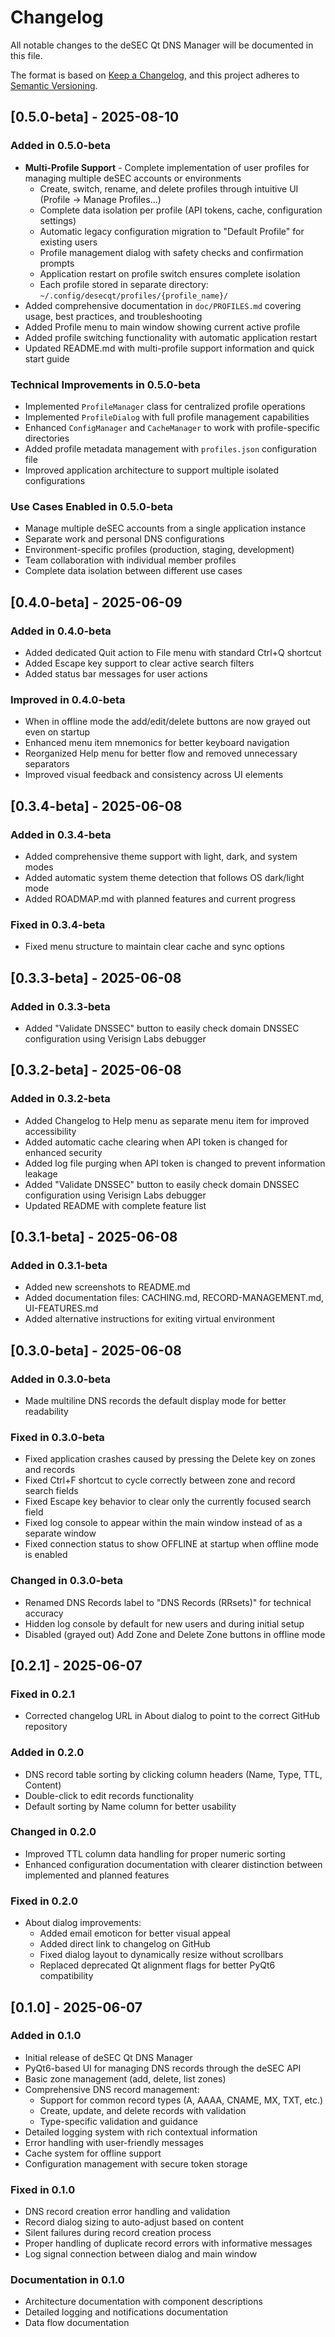 # Changelog

All notable changes to the deSEC Qt DNS Manager will be documented in this file.

The format is based on [Keep a Changelog](https://keepachangelog.com/en/1.0.0/),
and this project adheres to [Semantic Versioning](https://semver.org/spec/v2.0.0.html).

## [0.5.0-beta] - 2025-08-10

### Added in 0.5.0-beta

- **Multi-Profile Support** - Complete implementation of user profiles for managing multiple deSEC accounts or environments
  - Create, switch, rename, and delete profiles through intuitive UI (Profile → Manage Profiles...)
  - Complete data isolation per profile (API tokens, cache, configuration settings)
  - Automatic legacy configuration migration to "Default Profile" for existing users
  - Profile management dialog with safety checks and confirmation prompts
  - Application restart on profile switch ensures complete isolation
  - Each profile stored in separate directory: `~/.config/desecqt/profiles/{profile_name}/`
- Added comprehensive documentation in `doc/PROFILES.md` covering usage, best practices, and troubleshooting
- Added Profile menu to main window showing current active profile
- Added profile switching functionality with automatic application restart
- Updated README.md with multi-profile support information and quick start guide

### Technical Improvements in 0.5.0-beta

- Implemented `ProfileManager` class for centralized profile operations
- Implemented `ProfileDialog` with full profile management capabilities
- Enhanced `ConfigManager` and `CacheManager` to work with profile-specific directories
- Added profile metadata management with `profiles.json` configuration file
- Improved application architecture to support multiple isolated configurations

### Use Cases Enabled in 0.5.0-beta

- Manage multiple deSEC accounts from a single application instance
- Separate work and personal DNS configurations
- Environment-specific profiles (production, staging, development)
- Team collaboration with individual member profiles
- Complete data isolation between different use cases

## [0.4.0-beta] - 2025-06-09

### Added in 0.4.0-beta

- Added dedicated Quit action to File menu with standard Ctrl+Q shortcut
- Added Escape key support to clear active search filters
- Added status bar messages for user actions

### Improved in 0.4.0-beta

- When in offline mode the add/edit/delete buttons are now grayed out even on startup
- Enhanced menu item mnemonics for better keyboard navigation
- Reorganized Help menu for better flow and removed unnecessary separators
- Improved visual feedback and consistency across UI elements

## [0.3.4-beta] - 2025-06-08

### Added in 0.3.4-beta

- Added comprehensive theme support with light, dark, and system modes
- Added automatic system theme detection that follows OS dark/light mode
- Added ROADMAP.md with planned features and current progress

### Fixed in 0.3.4-beta

- Fixed menu structure to maintain clear cache and sync options

## [0.3.3-beta] - 2025-06-08

### Added in 0.3.3-beta

- Added "Validate DNSSEC" button to easily check domain DNSSEC configuration using Verisign Labs debugger

## [0.3.2-beta] - 2025-06-08

### Added in 0.3.2-beta

- Added Changelog to Help menu as separate menu item for improved accessibility
- Added automatic cache clearing when API token is changed for enhanced security
- Added log file purging when API token is changed to prevent information leakage
- Added "Validate DNSSEC" button to easily check domain DNSSEC configuration using Verisign Labs debugger
- Updated README with complete feature list

## [0.3.1-beta] - 2025-06-08

### Added in 0.3.1-beta

- Added new screenshots to README.md
- Added documentation files: CACHING.md, RECORD-MANAGEMENT.md, UI-FEATURES.md
- Added alternative instructions for exiting virtual environment

## [0.3.0-beta] - 2025-06-08

### Added in 0.3.0-beta

- Made multiline DNS records the default display mode for better readability

### Fixed in 0.3.0-beta

- Fixed application crashes caused by pressing the Delete key on zones and records
- Fixed Ctrl+F shortcut to cycle correctly between zone and record search fields
- Fixed Escape key behavior to clear only the currently focused search field
- Fixed log console to appear within the main window instead of as a separate window
- Fixed connection status to show OFFLINE at startup when offline mode is enabled

### Changed in 0.3.0-beta

- Renamed DNS Records label to "DNS Records (RRsets)" for technical accuracy
- Hidden log console by default for new users and during initial setup
- Disabled (grayed out) Add Zone and Delete Zone buttons in offline mode

## [0.2.1] - 2025-06-07

### Fixed in 0.2.1

- Corrected changelog URL in About dialog to point to the correct GitHub repository

### Added in 0.2.0

- DNS record table sorting by clicking column headers (Name, Type, TTL, Content)
- Double-click to edit records functionality
- Default sorting by Name column for better usability

### Changed in 0.2.0

- Improved TTL column data handling for proper numeric sorting
- Enhanced configuration documentation with clearer distinction between implemented and planned features

### Fixed in 0.2.0

- About dialog improvements:
  - Added email emoticon for better visual appeal
  - Added direct link to changelog on GitHub
  - Fixed dialog layout to dynamically resize without scrollbars
  - Replaced deprecated Qt alignment flags for better PyQt6 compatibility

## [0.1.0] - 2025-06-07

### Added in 0.1.0

- Initial release of deSEC Qt DNS Manager
- PyQt6-based UI for managing DNS records through the deSEC API
- Basic zone management (add, delete, list zones)
- Comprehensive DNS record management:
  - Support for common record types (A, AAAA, CNAME, MX, TXT, etc.)
  - Create, update, and delete records with validation
  - Type-specific validation and guidance
- Detailed logging system with rich contextual information
- Error handling with user-friendly messages
- Cache system for offline support
- Configuration management with secure token storage

### Fixed in 0.1.0

- DNS record creation error handling and validation
- Record dialog sizing to auto-adjust based on content
- Silent failures during record creation process
- Proper handling of duplicate record errors with informative messages
- Log signal connection between dialog and main window

### Documentation in 0.1.0

- Architecture documentation with component descriptions
- Detailed logging and notifications documentation
- Data flow documentation
